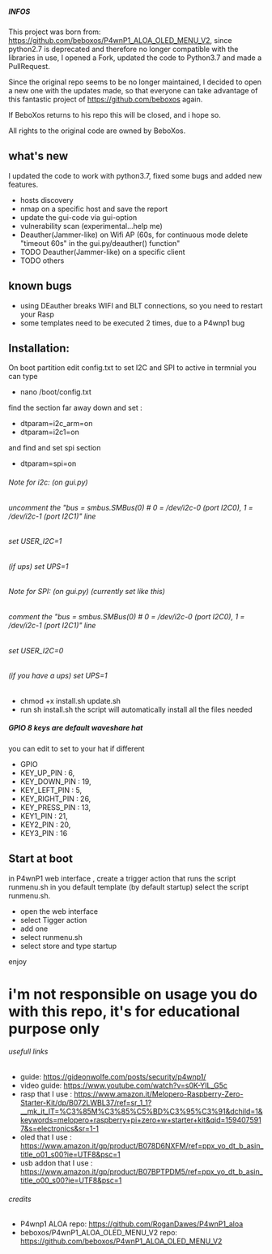 ##### INFOS

This project was born from: https://github.com/beboxos/P4wnP1_ALOA_OLED_MENU_V2, since python2.7 is deprecated and therefore no longer compatible with the libraries in use, I opened a Fork, updated the code to Python3.7 and made a PullRequest.
 
Since the original repo seems to be no longer maintained, I decided to open a new one with the updates made, so that everyone can take advantage of this fantastic project of https://github.com/beboxos again.

If BeboXos returns to his repo this will be closed, and i hope so.

All rights to the original code are owned by BeboXos.

## what's new
I updated the code to work with python3.7, fixed some bugs and added new features.
* hosts discovery
* nmap on a specific host and save the report
* update the gui-code via gui-option
* vulnerability scan (experimental...help me)
* Deauther(Jammer-like) on Wifi AP (60s, for continuous mode delete "timeout 60s" in the gui.py/deauther() function"
* TODO Deauther(Jammer-like) on a specific client
* TODO others

## known bugs
* using DEauther breaks WIFI and BLT connections, so you need to restart your Rasp
* some templates need to be executed 2 times, due to a P4wnp1 bug


## Installation:
On boot partition edit config.txt to set I2C and SPI to active
in termnial you can type 
* nano /boot/config.txt

find the section far away down and set : 

* dtparam=i2c_arm=on
* dtparam=i2c1=on

and find and set spi section 

* dtparam=spi=on


###### Note for i2c: (on gui.py)

 ######  uncomment the "bus = smbus.SMBus(0)  # 0 = /dev/i2c-0 (port I2C0), 1 = /dev/i2c-1 (port I2C1)" line
 ######  set USER_I2C=1
 ######  (if ups) set UPS=1

###### Note for SPI: (on gui.py) (currently set like this)

 ######  comment the "bus = smbus.SMBus(0)  # 0 = /dev/i2c-0 (port I2C0), 1 = /dev/i2c-1 (port I2C1)" line
 ######  set USER_I2C=0
 ######  (if you have a ups) set UPS=1

* chmod +x install.sh update.sh
* run sh install.sh 
the script will automatically install all the files needed




##### GPIO 8 keys are default waveshare hat

you can edit to set to your hat if different
* GPIO
* KEY_UP_PIN     : 6, 
* KEY_DOWN_PIN   : 19, 
* KEY_LEFT_PIN   : 5, 
* KEY_RIGHT_PIN  : 26, 
* KEY_PRESS_PIN  : 13, 
* KEY1_PIN       : 21, 
* KEY2_PIN       : 20, 
* KEY3_PIN       : 16



## Start at boot
in P4wnP1 web interface , create a trigger action that runs the script runmenu.sh in you default template (by default startup)
select the script runmenu.sh.
* open the web interface
* select Tigger action
* add one
* select runmenu.sh
* select store and type startup



enjoy
# i'm not responsible on usage you do with this repo, it's for educational purpose only

###### usefull links
* guide: https://gideonwolfe.com/posts/security/p4wnp1/
* video guide: https://www.youtube.com/watch?v=s0K-YIL_G5c
* rasp that I use : https://www.amazon.it/Melopero-Raspberry-Zero-Starter-Kit/dp/B072LWBL37/ref=sr_1_1?__mk_it_IT=%C3%85M%C3%85%C5%BD%C3%95%C3%91&dchild=1&keywords=melopero+raspberry+pi+zero+w+starter+kit&qid=1594075917&s=electronics&sr=1-1
* oled that I use : https://www.amazon.it/gp/product/B078D6NXFM/ref=ppx_yo_dt_b_asin_title_o01_s00?ie=UTF8&psc=1
* usb addon that I use : https://www.amazon.it/gp/product/B07BPTPDM5/ref=ppx_yo_dt_b_asin_title_o00_s00?ie=UTF8&psc=1

###### credits
* P4wnp1 ALOA repo: https://github.com/RoganDawes/P4wnP1_aloa
* beboxos/P4wnP1_ALOA_OLED_MENU_V2 repo: https://github.com/beboxos/P4wnP1_ALOA_OLED_MENU_V2

